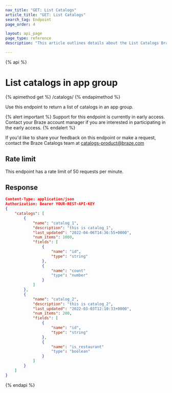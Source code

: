 ```yaml
---
nav_title: "GET: List Catalogs"
article_title: "GET: List Catalogs"
search_tag: Endpoint
page_order: 4

layout: api_page
page_type: reference
description: "This article outlines details about the List Catalogs Braze endpoint."

---
```

{% api %}
# List catalogs in app group
{% apimethod get %}
/catalogs/
{% endapimethod %}

Use this endpoint to return a list of catalogs in an app group.

{% alert important %}
Support for this endpoint is currently in early access. Contact your Braze account manager if you are interested in participating in the early access.
{% endalert %}

If you'd like to share your feedback on this endpoint or make a request, contact the Braze Catalogs team at [catalogs-product@braze.com](mailto:catalogs-product@braze.com)

## Rate limit

This endpoint has a rate limit of 50 requests per minute.

## Response

```json
Content-Type: application/json
Authorization: Bearer YOUR-REST-API-KEY
{
    "catalogs": [
        {
            "name": "catalog_1",
            "description": "this is catalog_1",
            "last_updated": "2022-04-06T14:36:55+0000",
            "num_items": 1000,
            "fields": [
                {
                    "name": "id",
                    "type": "string" 
                },
                {
                    "name": "count"
                    "type": "number"
                }
            ]
        },
        {
            "name": "catalog_2",
            "description": "this is catalog_2",
            "last_updated": "2022-03-03T12:10:33+0000",
            "num_items": 200,
            "fields": [
                {
                    "name": "id",
                    "type": "string" 
                },
                {
                    "name": "is_restaurant"
                    "type": "boolean"
                }
            ]
        }
    ]
}
```

{% endapi %}